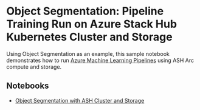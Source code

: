 # Object Segmentation: Pipeline Training Run on Azure Stack Hub Kubernetes Cluster and Storage

Using Object Segmentation as an example, this sample notebook demonstrates how to run [Azure Machine Learning Pipelines](https://aka.ms/aml-pipelines) using  ASH Arc compute and storage.

## Notebooks

* [Object Segmentation with ASH Cluster and Storage](object_segmentation-ash.ipynb)


 






   
